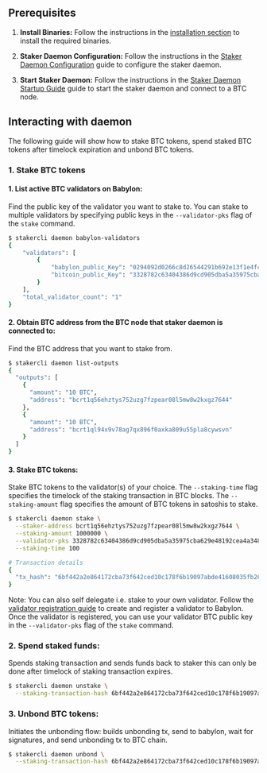 ## Prerequisites

1. **Install Binaries:**
   Follow the instructions in
   the [installation section](../../README.md#2-installation) to install the required
   binaries.

2. **Staker Daemon Configuration:**
   Follow the instructions in
   the [Staker Daemon Configuration](stakerd/stakerd-config.md)
   guide to configure the staker daemon.

3. **Start Staker Daemon:**
   Follow the instructions in
   the [Staker Daemon Startup Guide](stakerd/stakerd-startup-guide.md)
   guide to start the staker daemon and connect to a BTC node.

## Interacting with daemon

The following guide will show how to stake BTC tokens, spend staked BTC tokens after
timelock expiration and unbond BTC tokens.

### 1. Stake BTC tokens

#### 1. List active BTC validators on Babylon:

Find the public key of the validator you want to stake to. You can stake to multiple
validators by specifying public keys in the `--validator-pks` flag of the `stake`
command.

```bash
$ stakercli daemon babylon-validators
{
    "validators": [
        {
            "babylon_public_Key": "0294092d0266c8d26544291b692e13f1e4fcba7829c5445ff99fcb3aefb23fe7cd",
            "bitcoin_public_Key": "3328782c63404386d9cd905dba5a35975cba629e48192cea4a348937e865d312"
        }
    ],
    "total_validator_count": "1"
}
```

#### 2. Obtain BTC address from the BTC node that staker daemon is connected to:

Find the BTC address that you want to stake from.

```bash
$ stakercli daemon list-outputs
{
  "outputs": [
    {
      "amount": "10 BTC",
      "address": "bcrt1q56ehztys752uzg7fzpear08l5mw8w2kxgz7644"
    },
    {
      "amount": "10 BTC",
      "address": "bcrt1ql94x9v78ag7qx896f0axka809u55pla8cywsvn"
    }
  ]
}
```

#### 3. Stake BTC tokens:

Stake BTC tokens to the validator(s) of your choice. The `--staking-time` flag
specifies the timelock of the staking transaction in BTC blocks.
The `--staking-amount`
flag specifies the amount of BTC tokens in satoshis to stake.

```bash
$ stakercli daemon stake \
  --staker-address bcrt1q56ehztys752uzg7fzpear08l5mw8w2kxgz7644 \
  --staking-amount 1000000 \
  --validator-pks 3328782c63404386d9cd905dba5a35975cba629e48192cea4a348937e865d312 \
  --staking-time 100

# Transaction details
{
  "tx_hash": "6bf442a2e864172cba73f642ced10c178f6b19097abde41608035fb26a601b10"
}
```

Note: You can also self delegate i.e. stake to your own validator. Follow
the [validator registration guide](https://github.com/babylonchain/btc-validator/blob/dev/docs/interacting-with-daemons.md#1-creating-a-btc-validator)
to create and register a validator to Babylon. Once the validator is registered, you
can use your validator BTC public key in the `--validator-pks` flag of the `stake`
command.

### 2. Spend staked funds:

Spends staking transaction and sends funds back to staker this can only be done after
timelock of staking transaction expires.

```bash
$ stakercli daemon unstake \
  --staking-transaction-hash 6bf442a2e864172cba73f642ced10c178f6b19097abde41608035fb26a601b10
```

### 3. Unbond BTC tokens:

Initiates the unbonding flow: builds unbonding tx, send to babylon, wait for
signatures, and send unbonding tx to BTC chain.

```bash
$ stakercli daemon unbond \
  --staking-transaction-hash 6bf442a2e864172cba73f642ced10c178f6b19097abde41608035fb26a601b10
```
